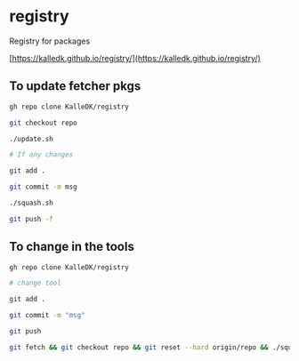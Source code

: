 # registry

Registry for packages

[https://kalledk.github.io/registry/](https://kalledk.github.io/registry/)

## To update fetcher pkgs

```bash
gh repo clone KalleDK/registry

git checkout repo

./update.sh

# If any changes

git add .

git commit -m msg

./squash.sh

git push -f
```

## To change in the tools
```bash
gh repo clone KalleDK/registry

# change tool

git add .

git commit -m "msg"

git push

git fetch && git checkout repo && git reset --hard origin/repo && ./squash.sh && git push -f && git checkout main

```

